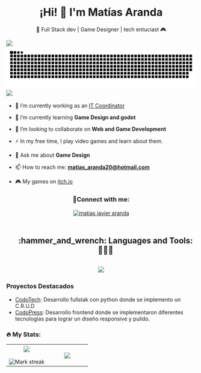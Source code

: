 <h1 align="center">¡Hi! 👋 I'm Matías Aranda</h1>
<p align="center">🚀 Full Stack dev | Game Designer | tech entuciast 🎮</p>

<img src="https://user-images.githubusercontent.com/73097560/115834477-dbab4500-a447-11eb-908a-139a6edaec5c.gif">

<div align="center">
  <img  src="https://github.com/1999AZZAR/1999AZZAR/blob/main/resources/img/grid-snake.svg"
       alt="snake" /></a>
</div>

<img src="https://user-images.githubusercontent.com/73097560/115834477-dbab4500-a447-11eb-908a-139a6edaec5c.gif">


- 🔭 I’m currently working as an [IT Coordinator](https://redbasa.com.ar/)

- 🌱 I’m currently learning **Game Design and godot**

- 👯 I’m looking to collaborate on **Web and Game Development**

- ⚡ In my free time, I play video games and learn about them.

- 💬 Ask me about **Game Design**

- 📫 How to reach me: **matias_aranda20@hotmail.com**

- 🎮 My games on [itch.io](https://dest-er.itch.io/)
<h3 align="center"> 💌Connect with me:</h3>
<p align="center">
<a href="https://www.linkedin.com/in/mat%C3%ADas-javier-aranda-30498a169/" target="blank"><img align="center" src="https://raw.githubusercontent.com/rahuldkjain/github-profile-readme-generator/master/src/images/icons/Social/linked-in-alt.svg" alt="matías javier aranda" height="30" width="40" /></a>
</p>

</p>

### 

<!-- Título sin borde inferior -->
<div id="user-content-toc">
  <ul align="center">
    <summary><h2 style="display: inline-block">:hammer_and_wrench: Languages and Tools: 👨🏻‍💻</h2></summary>
  </ul>
</div>
<!-- Iconos de la pila tecnológica -->
<p align="center">
  <a href="https://skillicons.dev">
    <img src="https://skillicons.dev/icons?i=git,github,aws,css,docker,flask,html,js,linux,sqlite,py,godot,netlify,vscode&perline=14" />
  </a>
</p>


### Proyectos Destacados

- [CodoTech](https://github.com/dest3/CodoTech): Desarrollo fullstak con python donde se implemento un C.R.U.D 
- [CodoPress](https://github.com/dest3/CodoPress): Desarrollo frontend donde se implementaron diferentes tecnologias para lograr un diseño responsive y pulido.


### :fire: My Stats:

 <!-- Estadísticas y Trofeos (inicio) -->
<p align="center">
  <!-- Estadísticas (inicio) -->
  <table align="center">
    <tr border="none">
      <td width="50%" align="center">
        <img align="center" src="https://github-readme-stats.vercel.app/api?username=dest3&theme=dark&show_icons=true&count_private=true" />
        <br/><br/>
        <img title="🔥 Get streak stats for your profile at git.io/streak-stats" alt="Mark streak" src="https://github-readme-streak-stats.herokuapp.com/?user=dest3&theme=dark&hide_border=false" />
      </td>
      <td width="50%" align="center">
        <img align="center" src="https://github-readme-stats.anuraghazra1.vercel.app/api/top-langs/?username=dest3&theme=dark&hide_border=false&no-bg=true&no-frame=true&langs_count=10"/>
      </td>
    </tr>
  </table>
  <!-- Estadísticas (fin) -->
</p>
<!-- Estadísticas y Trofeos (fin) -->

